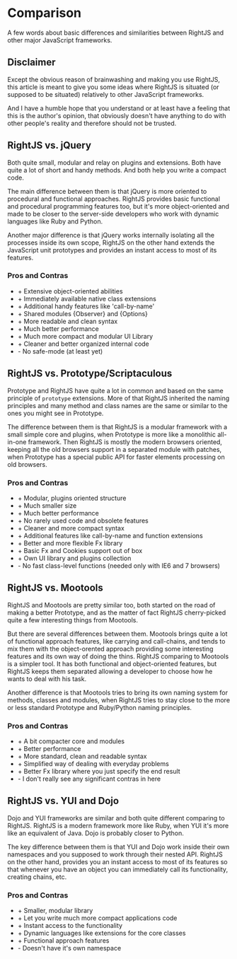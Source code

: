 # Comparison

A few words about basic differences and similarities between RightJS and other major JavaScript frameworks.


## Disclaimer

Except the obvious reason of brainwashing and making you use RightJS, this article is meant to give you some
ideas where RightJS is situated (or supposed to be situated) relatively to other JavaScript frameworks.


And I have a humble hope that you understand or at least have a feeling that this is the author's opinion,
that obviously doesn't have anything to do with other people's reality and therefore should not be trusted.


## RightJS vs. jQuery

Both quite small, modular and relay on plugins and extensions. Both have quite a lot of short and handy methods.
And both help you write a compact code.


The main difference between them is that jQuery is more oriented to procedural and functional approaches. 
RightJS provides basic functional and procedural programming features too, but it's more object-oriented
and made to be closer to the server-side developers who work with dynamic languages like Ruby and Python.


Another major difference is that jQuery works internally isolating all the processes inside its own scope, RightJS
on the other hand extends the JavaScript unit prototypes and provides an instant access to most of its features.


### Pros and Contras

* \+ Extensive object-oriented abilities
* \+ Immediately available native class extensions
* \+ Additional handy features like 'call-by-name'
* \+ Shared modules {Observer} and {Options}
* \+ More readable and clean syntax
* \+ Much better performance
* \+ Much more compact and modular UI Library
* \+ Cleaner and better organized internal code
* \- No safe-mode (at least yet)


## RightJS vs. Prototype/Scriptaculous

Prototype and RightJS have quite a lot in common and based on the same principle of `prototype` extensions.
More of that RightJS inherited the naming principles and many method and class names are the same or similar
to the ones you might see in Prototype.

The difference between them is that RightJS is a modular framework with a small simple core and plugins, when Prototype
is more like a monolithic all-in-one framework. Then RightJS is mostly the modern browsers oriented, keeping all the
old browsers support in a separated module with patches, when Prototype has a special public API for faster elements
processing on old browsers.

### Pros and Contras

* \+ Modular, plugins oriented structure
* \+ Much smaller size
* \+ Much better performance
* \+ No rarely used code and obsolete features
* \+ Cleaner and more compact syntax
* \+ Additional features like call-by-name and function extensions
* \+ Better and more flexible Fx library
* \+ Basic Fx and Cookies support out of box
* \+ Own UI library and plugins collection
* \- No fast class-level functions (needed only with IE6 and 7 browsers)


## RightJS vs. Mootools

RightJS and Mootools are pretty similar too, both started on the road of making a better Prototype, and as the matter
of fact RightJS cherry-picked quite a few interesting things from Mootools.


But there are several differences between them. Mootools brings quite a lot of functional approach
features, like carrying and call-chains, and tends to mix them with the object-orented approach providing some
interesting features and its own way of doing the thins. RightJS comparing to Mootools is a simpler tool. It
has both functional and object-oriented features, but RightJS keeps them separated allowing a developer to choose
how he wants to deal with his task.

Another difference is that Mootools tries to bring its own naming system for methods, classes and modules, when
RightJS tries to stay close to the more or less standard Prototype and Ruby/Python naming principles.

### Pros and Contras

* \+ A bit compacter core and modules
* \+ Better performance
* \+ More standard, clean and readable syntax
* \+ Simplified way of dealing with everyday problems
* \+ Better Fx library where you just specify the end result
* \- I don't really see any significant contras in here


## RightJS vs. YUI and Dojo

Dojo and YUI frameworks are similar and both quite different comparing to RightJS. RightJS is a modern framework
more like Ruby, when YUI it's more like an equivalent of Java. Dojo is probably closer to Python.

The key difference between them is that YUI and Dojo work inside their own namespaces and you supposed to work
through their nested API. RightJS on the other hand, provides you an instant access to most of its features so
that whenever you have an object you can immediately call its functionality, creating chains, etc.

### Pros and Contras

* \+ Smaller, modular library
* \+ Let you write much more compact applications code
* \+ Instant access to the functionality
* \+ Dynamic languages like extensions for the core classes
* \+ Functional approach features
* \- Doesn't have it's own namespace
